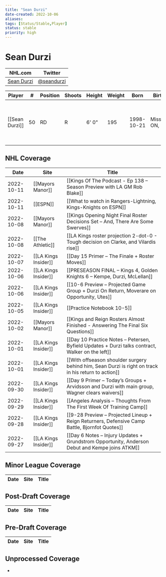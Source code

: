 ```yaml
---
title: "Sean Durzi"
date-created: 2022-10-06
aliases: 
tags: [Status/Stable,Player]
status: stable
priority: high
---
```


# Sean Durzi

NHL.com | Twitter
-|-
[Sean Durzi](https://www.nhl.com/player/sean-durzi-8480434) | [@seandurzi](https://twitter.com/seandurzi)

Player | \# | Position | Shoots | Height | Weight | Born | Birthplace | Draft 
---|---|---|---|---|---|---|---|---
[[Sean Durzi]] | 50 | RD | R | 6' 0" | 195 | 1998-10-21 | Mississauga, ON, CAN | 2018 TOR, 2nd rd, 21st pk (52nd overall)



## NHL  Coverage
Date | Site |  Title
---|---|---
2022-10-11 | [[Mayors Manor]] | [[Kings Of The Podcast - Ep 138 – Season Preview with LA GM Rob Blake]]
2022-10-11 | [[ESPN]] | [[What to watch in Rangers-Lightning, Kings-Knights on ESPN]]
2022-10-08 | [[Mayors Manor]] | [[Kings Opening Night Final Roster Decisions Set – And, There Are Some Swerves]]
2022-10-08 | [[The Athletic]] | [[LA Kings roster projection 2-dot-0 - Tough decision on Clarke, and Vilardis rise]]
2022-10-07 | [[LA Kings Insider]] | [[Day 15 Primer – The Finale + Roster Moves]]
2022-10-06 | [[LA Kings Insider]] | [[PRESEASON FINAL – Kings 4, Golden Knights 6 – Kempe, Durzi, McLellan]]
2022-10-06 | [[LA Kings Insider]] | [[10-6 Preview – Projected Game Group + Durzi On Return, Moverare on Opportunity, Utes]]
2022-10-05 | [[LA Kings Insider]] | [[Practice Notebook 10-5]]
2022-10-02 | [[Mayors Manor]] | [[Kings and Reign Rosters Almost Finished - Answering The Final Six Questions]]
2022-10-01 | [[LA Kings Insider]] |  [[Day 10 Practice Notes – Petersen, Byfield Updates + Durzi talks contract, Walker on the left]]
2022-10-01 | [[LA Kings Insider]] |  [[With offseason shoulder surgery behind him, Sean Durzi is right on track in his return to action]]
2022-09-30 | [[LA Kings Insider]] | [[Day 9 Primer – Today’s Groups + Arvidsson and Durzi with main group, Wagner clears waivers]]
2022-09-29 | [[LA Kings Insider]] |  [[Angeles Analysis – Thoughts From The First Week Of Training Camp]]
2022-09-28 | [[LA Kings Insider]] |  [[9-28 Preview – Projected Lineup + Reign Returners, Defensive Camp Battle, Bjornfot Quotes]]
2022-09-27 | [[LA Kings Insider]] |  [[Day 6 Notes – Injury Updates + Grundstrom Opportunity, Anderson Debut and Kempe joins ATKM]]




## Minor League Coverage
Date | Site |  Title
---|---|---



## Post-Draft Coverage
Date | Site |  Title
---|---|---



## Pre-Draft Coverage
Date | Site |  Title
---|---|---


## Unprocessed Coverage
- 